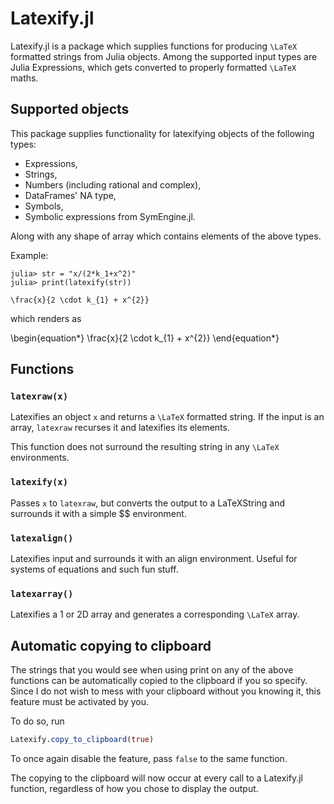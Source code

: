 # Latexify.jl

Latexify.jl is a package which supplies functions for producing ``\LaTeX`` formatted strings from Julia objects. Among the supported input types are Julia Expressions, which gets converted to properly formatted ``\LaTeX`` maths.

## Supported objects
This package supplies functionality for latexifying objects of the following types:

- Expressions,
- Strings,
- Numbers (including rational and complex),
- DataFrames' NA type,
- Symbols,
- Symbolic expressions from SymEngine.jl.

Along with any shape of array which contains elements of the above types.

Example:
```julia-repl
julia> str = "x/(2*k_1+x^2)"
julia> print(latexify(str))

\frac{x}{2 \cdot k_{1} + x^{2}}
```

which renders as

\begin{equation\*}
\frac{x}{2 \cdot k_{1} + x^{2}}
\end{equation\*}

## Functions

### `latexraw(x)`

Latexifies an object `x` and returns a ``\LaTeX`` formatted string.
If the input is an array, `latexraw` recurses it and latexifies its elements.

This function does not surround the resulting string in any ``\LaTeX`` environments.

### `latexify(x)`
Passes `x` to `latexraw`, but converts the output to a LaTeXString and surrounds it with a simple \$\$ environment.

### `latexalign()`
Latexifies input and surrounds it with an align environment. Useful for systems of equations and such fun stuff.

### `latexarray()`
Latexifies a 1 or 2D array and generates a corresponding ``\LaTeX`` array.


## Automatic copying to clipboard
The strings that you would see when using print on any of the above functions can be automatically copied to the clipboard if you so specify.
Since I do not wish to mess with your clipboard without you knowing it, this feature must be activated by you.

To do so, run

```julia
Latexify.copy_to_clipboard(true)
```

To once again disable the feature, pass `false` to the same function.

The copying to the clipboard will now occur at every call to a Latexify.jl function, regardless of how you chose to display the output.
